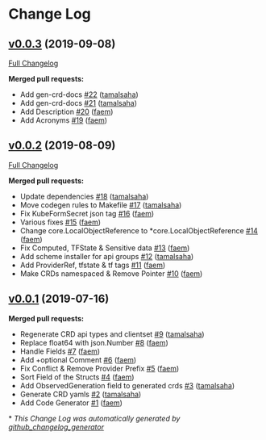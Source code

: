 # Change Log

## [v0.0.3](https://github.com/kubeform/kubeform/tree/v0.0.3) (2019-09-08)
[Full Changelog](https://github.com/kubeform/kubeform/compare/v0.0.2...v0.0.3)

**Merged pull requests:**

- Add gen-crd-docs [\#22](https://github.com/kubeform/kubeform/pull/22) ([tamalsaha](https://github.com/tamalsaha))
- Add gen-crd-docs [\#21](https://github.com/kubeform/kubeform/pull/21) ([tamalsaha](https://github.com/tamalsaha))
- Add Description [\#20](https://github.com/kubeform/kubeform/pull/20) ([faem](https://github.com/faem))
- Add Acronyms [\#19](https://github.com/kubeform/kubeform/pull/19) ([faem](https://github.com/faem))

## [v0.0.2](https://github.com/kubeform/kubeform/tree/v0.0.2) (2019-08-09)
[Full Changelog](https://github.com/kubeform/kubeform/compare/v0.0.1...v0.0.2)

**Merged pull requests:**

- Update dependencies [\#18](https://github.com/kubeform/kubeform/pull/18) ([tamalsaha](https://github.com/tamalsaha))
- Move codegen rules to Makefile [\#17](https://github.com/kubeform/kubeform/pull/17) ([tamalsaha](https://github.com/tamalsaha))
- Fix KubeFormSecret json tag [\#16](https://github.com/kubeform/kubeform/pull/16) ([faem](https://github.com/faem))
- Various fixes [\#15](https://github.com/kubeform/kubeform/pull/15) ([faem](https://github.com/faem))
- Change core.LocalObjectReference to \*core.LocalObjectReference [\#14](https://github.com/kubeform/kubeform/pull/14) ([faem](https://github.com/faem))
- Fix Computed, TFState & Sensitive data [\#13](https://github.com/kubeform/kubeform/pull/13) ([faem](https://github.com/faem))
- Add scheme installer for api groups [\#12](https://github.com/kubeform/kubeform/pull/12) ([tamalsaha](https://github.com/tamalsaha))
-  Add ProviderRef, tfstate & tf tags [\#11](https://github.com/kubeform/kubeform/pull/11) ([faem](https://github.com/faem))
- Make CRDs namespaced & Remove Pointer [\#10](https://github.com/kubeform/kubeform/pull/10) ([faem](https://github.com/faem))

## [v0.0.1](https://github.com/kubeform/kubeform/tree/v0.0.1) (2019-07-16)
**Merged pull requests:**

- Regenerate CRD api types and clientset [\#9](https://github.com/kubeform/kubeform/pull/9) ([tamalsaha](https://github.com/tamalsaha))
- Replace float64 with json.Number [\#8](https://github.com/kubeform/kubeform/pull/8) ([faem](https://github.com/faem))
- Handle Fields [\#7](https://github.com/kubeform/kubeform/pull/7) ([faem](https://github.com/faem))
- Add +optional Comment [\#6](https://github.com/kubeform/kubeform/pull/6) ([faem](https://github.com/faem))
- Fix Conflict & Remove Provider Prefix [\#5](https://github.com/kubeform/kubeform/pull/5) ([faem](https://github.com/faem))
- Sort Field of the Structs [\#4](https://github.com/kubeform/kubeform/pull/4) ([faem](https://github.com/faem))
- Add ObservedGeneration field to generated crds [\#3](https://github.com/kubeform/kubeform/pull/3) ([tamalsaha](https://github.com/tamalsaha))
- Generate CRD yamls [\#2](https://github.com/kubeform/kubeform/pull/2) ([tamalsaha](https://github.com/tamalsaha))
- Add Code Generator [\#1](https://github.com/kubeform/kubeform/pull/1) ([faem](https://github.com/faem))



\* *This Change Log was automatically generated by [github_changelog_generator](https://github.com/skywinder/Github-Changelog-Generator)*